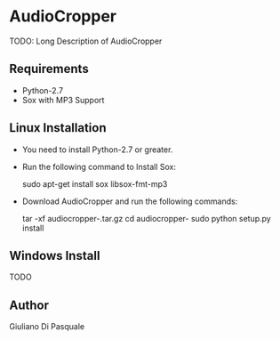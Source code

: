 AudioCropper
============

TODO: Long Description of AudioCropper

Requirements
------------

- Python-2.7
- Sox with MP3 Support

Linux Installation
------------------

- You need to install Python-2.7 or greater.

- Run the following command to Install Sox:

    sudo apt-get install sox libsox-fmt-mp3

- Download AudioCropper and run the following commands:
    
    tar -xf audiocropper-<version>.tar.gz
    cd audiocropper-<version>
    sudo python setup.py install

Windows Install
---------------

TODO

Author
------

Giuliano Di Pasquale
